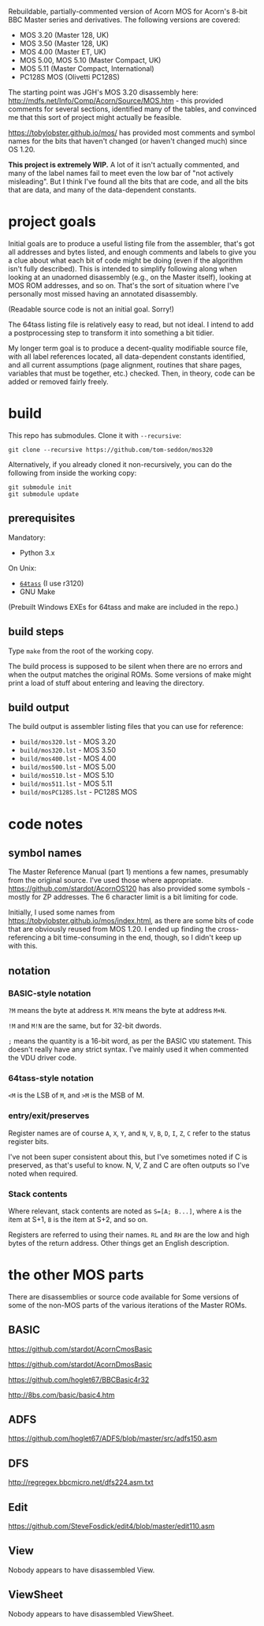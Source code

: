 Rebuildable, partially-commented version of Acorn MOS for Acorn's
8-bit BBC Master series and derivatives. The following versions are
covered:

- MOS 3.20 (Master 128, UK)
- MOS 3.50 (Master 128, UK)
- MOS 4.00 (Master ET, UK)
- MOS 5.00, MOS 5.10 (Master Compact, UK)
- MOS 5.11 (Master Compact, International)
- PC128S MOS (Olivetti PC128S)

The starting point was JGH's MOS 3.20 disassembly here:
http://mdfs.net/Info/Comp/Acorn/Source/MOS.htm - this provided
comments for several sections, identified many of the tables, and
convinced me that this sort of project might actually be feasible.

https://tobylobster.github.io/mos/ has provided most comments and
symbol names for the bits that haven't changed (or haven't changed
much) since OS 1.20.

**This project is extremely WIP.** A lot of it isn't actually
commented, and many of the label names fail to meet even the low bar
of "not actively misleading". But I think I've found all the bits that
are code, and all the bits that are data, and many of the
data-dependent constants.

# project goals

Initial goals are to produce a useful listing file from the assembler,
that's got all addresses and bytes listed, and enough comments and
labels to give you a clue about what each bit of code might be doing
(even if the algorithm isn't fully described). This is intended to
simplify following along when looking at an unadorned disassembly
(e.g., on the Master itself), looking at MOS ROM addresses, and so on.
That's the sort of situation where I've personally most missed having
an annotated disassembly.

(Readable source code is not an initial goal. Sorry!)

The 64tass listing file is relatively easy to read, but not ideal. I
intend to add a postprocessing step to transform it into something a
bit tidier.

My longer term goal is to produce a decent-quality modifiable source
file, with all label references located, all data-dependent constants
identified, and all current assumptions (page alignment, routines that
share pages, variables that must be together, etc.) checked. Then, in
theory, code can be added or removed fairly freely.

# build

This repo has submodules. Clone it with `--recursive`:

    git clone --recursive https://github.com/tom-seddon/mos320
	
Alternatively, if you already cloned it non-recursively, you can do
the following from inside the working copy:

    git submodule init
	git submodule update

## prerequisites ##

Mandatory:

* Python 3.x

On Unix:

* [`64tass`](http://tass64.sourceforge.net/) (I use r3120)
* GNU Make

(Prebuilt Windows EXEs for 64tass and make are included in the repo.)

## build steps ##

Type `make` from the root of the working copy.

The build process is supposed to be silent when there are no errors
and when the output matches the original ROMs. Some versions of make
might print a load of stuff about entering and leaving the directory.

## build output

The build output is assembler listing files that you can use for
reference:

- `build/mos320.lst` - MOS 3.20
- `build/mos320.lst` - MOS 3.50
- `build/mos400.lst` - MOS 4.00
- `build/mos500.lst` - MOS 5.00
- `build/mos510.lst` - MOS 5.10
- `build/mos511.lst` - MOS 5.11
- `build/mosPC128S.lst` - PC128S MOS

# code notes

## symbol names ##

The Master Reference Manual (part 1) mentions a few names, presumably
from the original source. I've used those where appropriate.
https://github.com/stardot/AcornOS120 has also provided some symbols -
mostly for ZP addresses. The 6 character limit is a bit limiting for
code.

Initially, I used some names from
https://tobylobster.github.io/mos/index.html, as there are some bits
of code that are obviously reused from MOS 1.20. I ended up finding
the cross-referencing a bit time-consuming in the end, though, so I
didn't keep up with this.

## notation ##

### BASIC-style notation

`?M` means the byte at address `M`. `M?N` means the byte at address
`M+N`.

`!M` and `M!N` are the same, but for 32-bit dwords.

`;` means the quantity is a 16-bit word, as per the BASIC `VDU`
statement. This doesn't really have any strict syntax. I've mainly
used it when commented the VDU driver code.

### 64tass-style notation

`<M` is the LSB of `M`, and `>M` is the MSB of M.

### entry/exit/preserves ###

Register names are of course `A`, `X`, `Y`, and `N`, `V`, `B`, `D`,
`I`, `Z`, `C` refer to the status register bits.

I've not been super consistent about this, but I've sometimes noted if
C is preserved, as that's useful to know. N, V, Z and C are often
outputs so I've noted when required.

### Stack contents ###

Where relevant, stack contents are noted as `S=[A; B...]`, where `A`
is the item at S+1, `B` is the item at S+2, and so on.

Registers are referred to using their names. `RL` and `RH` are the low
and high bytes of the return address. Other things get an English
description.

# the other MOS parts

There are disassemblies or source code available for Some versions of
some of the non-MOS parts of the various iterations of the Master
ROMs.

## BASIC

https://github.com/stardot/AcornCmosBasic

https://github.com/stardot/AcornDmosBasic

https://github.com/hoglet67/BBCBasic4r32

http://8bs.com/basic/basic4.htm

## ADFS

https://github.com/hoglet67/ADFS/blob/master/src/adfs150.asm

## DFS

http://regregex.bbcmicro.net/dfs224.asm.txt

## Edit

https://github.com/SteveFosdick/edit4/blob/master/edit110.asm

## View

Nobody appears to have disassembled View.

## ViewSheet

Nobody appears to have disassembled ViewSheet.

